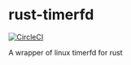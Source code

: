 rust-timerfd
============

[![CircleCI](https://circleci.com/gh/DanSnow/rust-timerfd.svg?style=shield)](https://circleci.com/gh/DanSnow/rust-timerfd)

A wrapper of linux timerfd for rust

